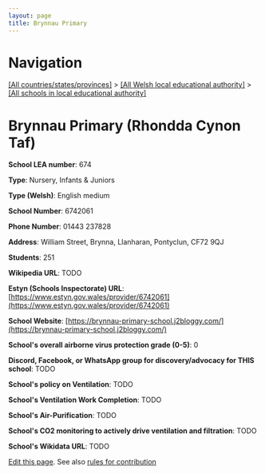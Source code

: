 ```yaml
---
layout: page
title: Brynnau Primary
---
```

# Navigation

[[All countries/states/provinces]](../../..) > [[All Welsh local educational authority]](../..) > [[All schools in local educational authority]](..)

# Brynnau Primary (Rhondda Cynon Taf)

**School LEA number**: 674

**Type**: Nursery, Infants & Juniors

**Type (Welsh)**: English medium

**School Number**: 6742061

**Phone Number**: 01443 237828

**Address**: William Street, Brynna, Llanharan, Pontyclun, CF72 9QJ

**Students**: 251

**Wikipedia URL**: TODO

**Estyn (Schools Inspectorate) URL**: [https://www.estyn.gov.wales/provider/6742061](https://www.estyn.gov.wales/provider/6742061)

**School Website**: [https://brynnau-primary-school.j2bloggy.com/](https://brynnau-primary-school.j2bloggy.com/)

**School's overall airborne virus protection grade (0-5)**: 0

**Discord, Facebook, or WhatsApp group for discovery/advocacy for THIS school**: TODO

**School's policy on Ventilation**: TODO

**School's Ventilation Work Completion**: TODO

**School's Air-Purification**: TODO

**School's CO2 monitoring to actively drive ventilation and filtration**: TODO

**School's Wikidata URL**: TODO




[Edit this page](https://github.com/VentilationProject/Wales/edit/prif/./Rhondda_Cynon_Taf/Brynnau_Primary.md). See also [rules for contribution](../../../contribution-rules/)